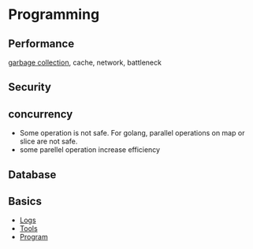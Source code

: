 # Programming

## Performance

[garbage collection][garbage collection],
cache, network, battleneck

## Security

## concurrency

* Some operation is not safe. For golang, parallel operations on map or slice are not safe.
* some parellel operation increase efficiency

## Database

## Basics

* [Logs](./log.md)
* [Tools](./tools/tools.md)
* [Program](./program.md)

[garbage collection]: ./performance/garbage%20collection.md
